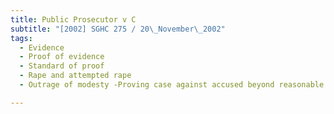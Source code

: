```yaml
---
title: Public Prosecutor v C 
subtitle: "[2002] SGHC 275 / 20\_November\_2002"
tags:
  - Evidence
  - Proof of evidence
  - Standard of proof
  - Rape and attempted rape
  - Outrage of modesty -Proving case against accused beyond reasonable doubt

---
```


